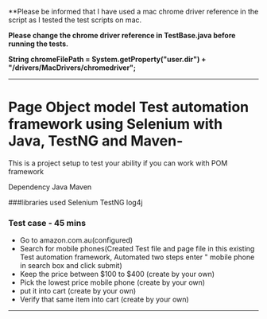 
**Please be informed that I have used a mac chrome driver reference in the script as I tested the test scripts on mac. 

**Please change the chrome driver reference in TestBase.java before running the tests.** 

**String chromeFilePath = System.getProperty("user.dir") + "/drivers/MacDrivers/chromedriver";**
_________________________________________________________________________________

# Page Object model Test automation framework using Selenium with Java, TestNG and Maven-
This is a project setup to test your ability if you can work with POM framework

Dependency
Java
Maven

###libraries used
Selenium
TestNG
log4j

### Test case - 45 mins
- Go to amazon.com.au(configured)
- Search for mobile phones(Created Test file and page file in this existing Test automation framework, Automated two steps enter " mobile phone in search box and click submit)
- Keep the price between $100 to $400 (create by your own)
- Pick the lowest price mobile phone (create by your own)
- put it into cart (create by your own)
- Verify that same item into cart (create by your own)
___________________________________________________________________________________

